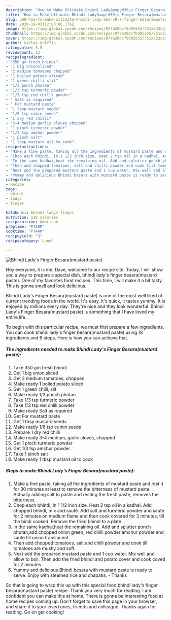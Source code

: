 ```yaml
---
description: "How to Make Ultimate Bhindi Lady&amp;#39;s Finger Besara(mustard paste)"
title: "How to Make Ultimate Bhindi Lady&amp;#39;s Finger Besara(mustard paste)"
slug: 389-how-to-make-ultimate-bhindi-lady-and-39-s-finger-besaramustard-paste
date: 2020-10-03T12:03:06.176Z
image: https://img-global.cpcdn.com/recipes/977a28dcf6d05555/751x532cq70/bhindi-ladys-finger-besaramustard-paste-recipe-main-photo.jpg
thumbnail: https://img-global.cpcdn.com/recipes/977a28dcf6d05555/751x532cq70/bhindi-ladys-finger-besaramustard-paste-recipe-main-photo.jpg
cover: https://img-global.cpcdn.com/recipes/977a28dcf6d05555/751x532cq70/bhindi-ladys-finger-besaramustard-paste-recipe-main-photo.jpg
author: Carlos Griffin
ratingvalue: 3.5
reviewcount: 12
recipeingredient:
- "350 gm fresh bhindi"
- "1 big onionsliced"
- "2 medium tomatoes chopped"
- "1 boiled potato sliced"
- "1 green chilli slit"
- "1/3 ponch phutan"
- "1/3 tsp turmeric powder"
- "1/3 tsp red chilli powder"
- " Salt as required"
- " For mustard paste"
- "1 tbsp mustard seeds"
- "1/6 tsp cumin seeds"
- "1 dry red chilli"
- "3-4 medium garlic cloves chopped"
- "1 pinch turmeric powder"
- "1/3 tsp amchur powder"
- "1 pinch salt"
- "1 tbsp mustard oil to cook"
recipeinstructions:
- "Make a fine paste, taking all the ingredients of mustard paste and rest it for 30 minutes at least to remove the bitterness of mustard paste. Actually adding salt to paste and resting the fresh paste, removes the bitterness."
- "Chop each bhindi, in 1 1/2 inch size. Heat 2 tsp oil in a kadhai. Add chopped bhindi, mix and sauté. Add salt and turmeric powder and saute for 2 minutes on medium flame and then cook covered for 3 minutes, till the bindi cooked. Remove the fried bhindi to a plate."
- "In the same kadhai,heat the remaining oil. Add and splutter ponch phutan,add chopped onion green, red chilli powder amchur powder and saute till onion translucent."
- "Then add chopped tomatoes, salt and chilli powder and cook till tomatoes are mushy and soft."
- "Next add the prepared mustard paste and 1 cup water. Mix well and allow to boil. Then add the fried bhindi and potato,cover and cook coved for 2 minutes."
- "Yummy and delicious Bhindi besara with mustard paste is ready to serve. Enjoy with steamed rice and chapatis. Thanks"
categories:
- Recipe
tags:
- bhindi
- ladys
- finger

katakunci: bhindi ladys finger 
nutrition: 118 calories
recipecuisine: American
preptime: "PT28M"
cooktime: "PT44M"
recipeyield: "3"
recipecategory: Lunch

---
```



![Bhindi Lady&#39;s Finger Besara(mustard paste)](https://img-global.cpcdn.com/recipes/977a28dcf6d05555/751x532cq70/bhindi-ladys-finger-besaramustard-paste-recipe-main-photo.jpg)

Hey everyone, it is me, Dave, welcome to our recipe site. Today, I will show you a way to prepare a special dish, bhindi lady&#39;s finger besara(mustard paste). One of my favorites food recipes. This time, I will make it a bit tasty. This is gonna smell and look delicious.



Bhindi Lady&#39;s Finger Besara(mustard paste) is one of the most well liked of current trending foods in the world. It's easy, it's quick, it tastes yummy. It is enjoyed by millions every day. They're nice and they look wonderful. Bhindi Lady&#39;s Finger Besara(mustard paste) is something that I have loved my entire life.


To begin with this particular recipe, we must first prepare a few ingredients. You can cook bhindi lady&#39;s finger besara(mustard paste) using 18 ingredients and 6 steps. Here is how you can achieve that.

<!--inarticleads1-->

##### The ingredients needed to make Bhindi Lady&#39;s Finger Besara(mustard paste):

1. Take 350 gm fresh bhindi
1. Get 1 big onion,sliced
1. Get 2 medium tomatoes, chopped
1. Make ready 1 boiled potato sliced
1. Get 1 green chilli, slit
1. Make ready 1/3 ponch phutan
1. Take 1/3 tsp turmeric powder
1. Take 1/3 tsp red chilli powder
1. Make ready  Salt as required
1. Get  For mustard paste
1. Get 1 tbsp mustard seeds
1. Make ready 1/6 tsp cumin seeds
1. Prepare 1 dry red chilli
1. Make ready 3-4 medium, garlic cloves, chopped
1. Get 1 pinch turmeric powder
1. Get 1/3 tsp amchur powder
1. Take 1 pinch salt
1. Make ready 1 tbsp mustard oil to cook




<!--inarticleads2-->

##### Steps to make Bhindi Lady&#39;s Finger Besara(mustard paste):

1. Make a fine paste, taking all the ingredients of mustard paste and rest it for 30 minutes at least to remove the bitterness of mustard paste. Actually adding salt to paste and resting the fresh paste, removes the bitterness.
1. Chop each bhindi, in 1 1/2 inch size. Heat 2 tsp oil in a kadhai. Add chopped bhindi, mix and sauté. Add salt and turmeric powder and saute for 2 minutes on medium flame and then cook covered for 3 minutes, till the bindi cooked. Remove the fried bhindi to a plate.
1. In the same kadhai,heat the remaining oil. Add and splutter ponch phutan,add chopped onion green, red chilli powder amchur powder and saute till onion translucent.
1. Then add chopped tomatoes, salt and chilli powder and cook till tomatoes are mushy and soft.
1. Next add the prepared mustard paste and 1 cup water. Mix well and allow to boil. Then add the fried bhindi and potato,cover and cook coved for 2 minutes.
1. Yummy and delicious Bhindi besara with mustard paste is ready to serve. Enjoy with steamed rice and chapatis. - Thanks




So that is going to wrap this up with this special food bhindi lady&#39;s finger besara(mustard paste) recipe. Thank you very much for reading. I am confident you can make this at home. There is gonna be interesting food at home recipes coming up. Don't forget to save this page in your browser, and share it to your loved ones, friends and colleague. Thanks again for reading. Go on get cooking!
